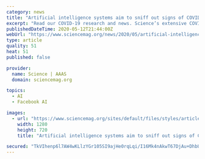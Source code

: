 ```yaml
---
category: news
title: "Artificial intelligence systems aim to sniff out signs of COVID-19 outbreaks"
excerpt: "Read our COVID-19 research and news. Science’s extensive COVID-19 coverage is free to all readers. To support our nonprofit science journalism, please make a tax-deductible gift today.  By Adrian Cho May."
publishedDateTime: 2020-05-12T21:44:00Z
webUrl: "https://www.sciencemag.org/news/2020/05/artificial-intelligence-systems-aim-sniff-out-signs-covid-19-outbreaks"
type: article
quality: 51
heat: 51
published: false

provider:
  name: Science | AAAS
  domain: sciencemag.org

topics:
  - AI
  - Facebook AI

images:
  - url: "https://www.sciencemag.org/sites/default/files/styles/article_main_large/public/ca_online_new.jpg?itok=BUAsp448"
    width: 1280
    height: 720
    title: "Artificial intelligence systems aim to sniff out signs of COVID-19 outbreaks"

secured: "TkVIhenp6l7AW4wKLlzYGr105SI9ajHe0rqLqi/I16Mk4nAkwT67DjAu+DhbUVMnvlnPpHBLmtKiCgeOEHjiucYJV39eOogVi8vD98YWX/9XdkqrqfPWTjbRC5Ye3wzhuZ1mSxvZJB4iHkhDsdKwNFiox4iaN4cfBe5RT77TVnAI+5Lgm90z/gsKu7dSXch1tpLf5kZ5Ec4RsuECSAM/EK95GXHekN0vqScCJywIf+45AE33lAp9iJKbvBixaeSPfy6a5k369iyPOA2I8U7DYyI9LDXlEwxzyonZmSGeyTVxgtpKqn9OEXq0cge2f9+S50uvizWIRusOwsFv1jPyI778yBhOMbdokT1HPmBCTKI+JSzIJ1PHl2wSEkkPmHnbdVUJRyY6BQvsoFmhmOpelYKbfgjcz2qHFy8/gnl8iQvw/C9pKu1j4fR9+JEE+aJIvtMbXXG24gBnYoHkAr9aoxmOBksye/3ws3kwe2bjsG4=;kjenXjEFGFOGlDf0h4mrlA=="
---
```


